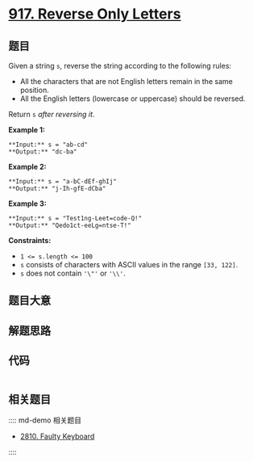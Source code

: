 # [917. Reverse Only Letters](https://leetcode.com/problems/reverse-only-letters)

## 题目

Given a string `s`, reverse the string according to the following rules:

  * All the characters that are not English letters remain in the same position.
  * All the English letters (lowercase or uppercase) should be reversed.

Return `s` _after reversing it_.



**Example 1:**

    
    
    **Input:** s = "ab-cd"
    **Output:** "dc-ba"
    

**Example 2:**

    
    
    **Input:** s = "a-bC-dEf-ghIj"
    **Output:** "j-Ih-gfE-dCba"
    

**Example 3:**

    
    
    **Input:** s = "Test1ng-Leet=code-Q!"
    **Output:** "Qedo1ct-eeLg=ntse-T!"
    



**Constraints:**

  * `1 <= s.length <= 100`
  * `s` consists of characters with ASCII values in the range `[33, 122]`.
  * `s` does not contain `'\"'` or `'\\'`.


## 题目大意

## 解题思路

## 代码

```javascript

```

## 相关题目

:::: md-demo 相关题目
- [2810. Faulty Keyboard](https://leetcode.com/problems/faulty-keyboard)

::::
